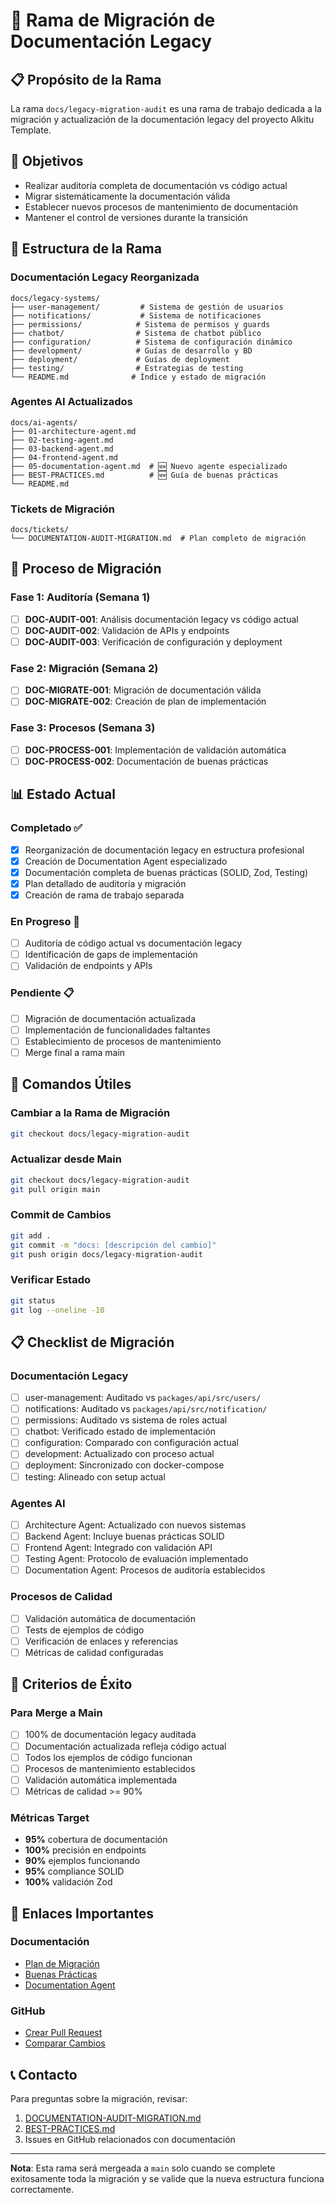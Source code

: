 # 🔄 Rama de Migración de Documentación Legacy

## 📋 **Propósito de la Rama**

La rama `docs/legacy-migration-audit` es una rama de trabajo dedicada a la migración y actualización de la documentación legacy del proyecto Alkitu Template.

## 🎯 **Objetivos**

- Realizar auditoría completa de documentación vs código actual
- Migrar sistemáticamente la documentación válida
- Establecer nuevos procesos de mantenimiento de documentación
- Mantener el control de versiones durante la transición

## 📁 **Estructura de la Rama**

### **Documentación Legacy Reorganizada**

```
docs/legacy-systems/
├── user-management/         # Sistema de gestión de usuarios
├── notifications/           # Sistema de notificaciones
├── permissions/            # Sistema de permisos y guards
├── chatbot/                # Sistema de chatbot público
├── configuration/          # Sistema de configuración dinámico
├── development/            # Guías de desarrollo y BD
├── deployment/             # Guías de deployment
├── testing/                # Estrategias de testing
└── README.md              # Índice y estado de migración
```

### **Agentes AI Actualizados**

```
docs/ai-agents/
├── 01-architecture-agent.md
├── 02-testing-agent.md
├── 03-backend-agent.md
├── 04-frontend-agent.md
├── 05-documentation-agent.md  # 🆕 Nuevo agente especializado
├── BEST-PRACTICES.md          # 🆕 Guía de buenas prácticas
└── README.md
```

### **Tickets de Migración**

```
docs/tickets/
└── DOCUMENTATION-AUDIT-MIGRATION.md  # Plan completo de migración
```

## 🚀 **Proceso de Migración**

### **Fase 1: Auditoría (Semana 1)**

- [ ] **DOC-AUDIT-001**: Análisis documentación legacy vs código actual
- [ ] **DOC-AUDIT-002**: Validación de APIs y endpoints
- [ ] **DOC-AUDIT-003**: Verificación de configuración y deployment

### **Fase 2: Migración (Semana 2)**

- [ ] **DOC-MIGRATE-001**: Migración de documentación válida
- [ ] **DOC-MIGRATE-002**: Creación de plan de implementación

### **Fase 3: Procesos (Semana 3)**

- [ ] **DOC-PROCESS-001**: Implementación de validación automática
- [ ] **DOC-PROCESS-002**: Documentación de buenas prácticas

## 📊 **Estado Actual**

### **Completado ✅**

- [x] Reorganización de documentación legacy en estructura profesional
- [x] Creación de Documentation Agent especializado
- [x] Documentación completa de buenas prácticas (SOLID, Zod, Testing)
- [x] Plan detallado de auditoría y migración
- [x] Creación de rama de trabajo separada

### **En Progreso 🔄**

- [ ] Auditoría de código actual vs documentación legacy
- [ ] Identificación de gaps de implementación
- [ ] Validación de endpoints y APIs

### **Pendiente 📋**

- [ ] Migración de documentación actualizada
- [ ] Implementación de funcionalidades faltantes
- [ ] Establecimiento de procesos de mantenimiento
- [ ] Merge final a rama main

## 🔧 **Comandos Útiles**

### **Cambiar a la Rama de Migración**

```bash
git checkout docs/legacy-migration-audit
```

### **Actualizar desde Main**

```bash
git checkout docs/legacy-migration-audit
git pull origin main
```

### **Commit de Cambios**

```bash
git add .
git commit -m "docs: [descripción del cambio]"
git push origin docs/legacy-migration-audit
```

### **Verificar Estado**

```bash
git status
git log --oneline -10
```

## 📋 **Checklist de Migración**

### **Documentación Legacy**

- [ ] user-management: Auditado vs `packages/api/src/users/`
- [ ] notifications: Auditado vs `packages/api/src/notification/`
- [ ] permissions: Auditado vs sistema de roles actual
- [ ] chatbot: Verificado estado de implementación
- [ ] configuration: Comparado con configuración actual
- [ ] development: Actualizado con proceso actual
- [ ] deployment: Sincronizado con docker-compose
- [ ] testing: Alineado con setup actual

### **Agentes AI**

- [ ] Architecture Agent: Actualizado con nuevos sistemas
- [ ] Backend Agent: Incluye buenas prácticas SOLID
- [ ] Frontend Agent: Integrado con validación API
- [ ] Testing Agent: Protocolo de evaluación implementado
- [ ] Documentation Agent: Procesos de auditoría establecidos

### **Procesos de Calidad**

- [ ] Validación automática de documentación
- [ ] Tests de ejemplos de código
- [ ] Verificación de enlaces y referencias
- [ ] Métricas de calidad configuradas

## 🎯 **Criterios de Éxito**

### **Para Merge a Main**

- [ ] 100% de documentación legacy auditada
- [ ] Documentación actualizada refleja código actual
- [ ] Todos los ejemplos de código funcionan
- [ ] Procesos de mantenimiento establecidos
- [ ] Validación automática implementada
- [ ] Métricas de calidad >= 90%

### **Métricas Target**

- **95%** cobertura de documentación
- **100%** precisión en endpoints
- **90%** ejemplos funcionando
- **95%** compliance SOLID
- **100%** validación Zod

## 🔗 **Enlaces Importantes**

### **Documentación**

- [Plan de Migración](docs/tickets/DOCUMENTATION-AUDIT-MIGRATION.md)
- [Buenas Prácticas](docs/ai-agents/BEST-PRACTICES.md)
- [Documentation Agent](docs/ai-agents/05-documentation-agent.md)

### **GitHub**

- [Crear Pull Request](https://github.com/Alkitu/alkitu-template/pull/new/docs/legacy-migration-audit)
- [Comparar Cambios](https://github.com/Alkitu/alkitu-template/compare/main...docs/legacy-migration-audit)

## 📞 **Contacto**

Para preguntas sobre la migración, revisar:

1. [DOCUMENTATION-AUDIT-MIGRATION.md](docs/tickets/DOCUMENTATION-AUDIT-MIGRATION.md)
2. [BEST-PRACTICES.md](docs/ai-agents/BEST-PRACTICES.md)
3. Issues en GitHub relacionados con documentación

---

**Nota**: Esta rama será mergeada a `main` solo cuando se complete exitosamente toda la migración y se valide que la nueva estructura funciona correctamente.
